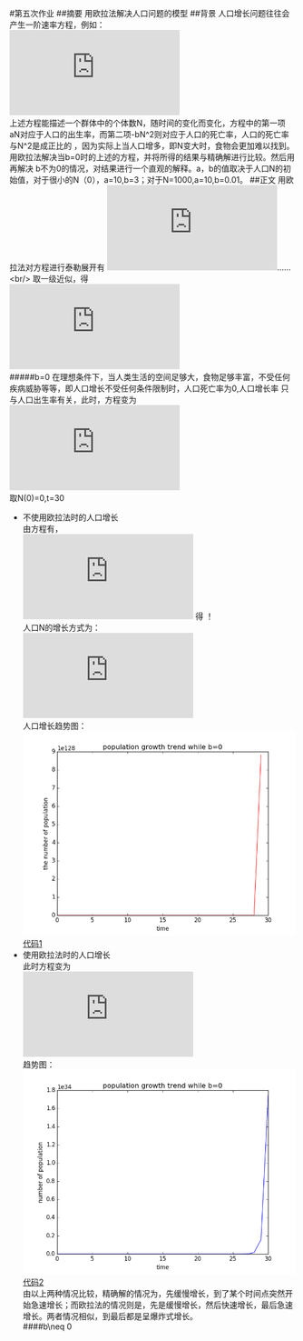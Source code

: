 #第五次作业
##摘要
用欧拉法解决人口问题的模型
##背景
人口增长问题往往会产生一阶速率方程，例如：<br/>
![](http://latex.codecogs.com/gif.latex?%5Cfrac%7B%5Cmathrm%7BdN%7D%20%7D%7B%5Cmathrm%7Bd%7D%20t%7D%3DaN-bN%5E%7B2%7D)<br/>
上述方程能描述一个群体中的个体数N，随时间的变化而变化，方程中的第一项aN对应于人口的出生率，而第二项-bN^2则对应于人口的死亡率，人口的死亡率与N^2是成正比的
，因为实际上当人口增多，即N变大时，食物会更加难以找到。用欧拉法解决当b=0时的上述的方程，并将所得的结果与精确解进行比较。然后用再解决
b不为0的情况，对结果进行一个直观的解释。a，b的值取决于人口N的初始值，对于很小的N（0），a=10,b=3；对于N=1000,a=10,b=0.01。
##正文
用欧拉法对方程进行泰勒展开有
![](http://latex.codecogs.com/gif.latex?N%28%5CDelta%20t%29%3DN%280%29&plus;%5Cfrac%7BdN%7D%7Bdt%7D%5CDelta%20t&plus;%5Cfrac%7B1%7D%7B2%7D%5Cfrac%7B%5Cmathrm%7Bd%5E2%7D%20N%7D%7B%5Cmathrm%7Bd%7D%20t%5E2%7D%28%5CDelta%20t%29%5E2&plus;%5Cfrac%7B1%7D%7B6%7D%5Cfrac%7B%5Cmathrm%7Bd%5E3%7D%20%7D%7B%5Cmathrm%7Bd%7D%20t%5E3%7D%28%5CDelta%20t%29%5E3&plus;)……<br/>
取一级近似，得<br/>
![](http://latex.codecogs.com/gif.latex?N%28%5CDelta%20t%29%5Capprox%20N%280%29&plus;%28aN-bN%5E2%29%5CDelta%20t)<br/>
#####b=0
在理想条件下，当人类生活的空间足够大，食物足够丰富，不受任何疾病威胁等等，即人口增长不受任何条件限制时，人口死亡率为0,人口增长率
只与人口出生率有关，此时，方程变为<br/>
![](http://latex.codecogs.com/gif.latex?%5Cfrac%7B%5Cmathrm%7BdN%7D%20%7D%7B%5Cmathrm%7Bd%7D%20t%7D%3DaN)<br/>
取N(0)=0,t=30
 - 不使用欧拉法时的人口增长<br/>
由方程有，<br/>
![](http://latex.codecogs.com/gif.latex?%5Cint%20%5Cfrac%7BdN%7D%7BN%7D%3D%5Cint%20adt)
得
！[](http://latex.codecogs.com/gif.latex?lnN-lnN%280%29%3Dat)<br/>
人口N的增长方式为：<br/>
![](http://latex.codecogs.com/gif.latex?N%3DN%280%29e%5E%7Bat%7D)<br/>
人口增长趋势图：<br/>
![](https://github.com/zhaoyqing/computationalphysics_N2013301510016/blob/master/homework5/homework5_1.png)<br/>
[代码1](https://github.com/zhaoyqing/computationalphysics_N2013301510016/blob/master/homework5/homework5_1.py)<br/>
 - 使用欧拉法时的人口增长<br/>
此时方程变为<br/>
![](http://latex.codecogs.com/gif.latex?N%28%5CDelta%20t%29%5Capprox%20N%280%29&plus;aN%5CDelta%20t)<br/>
趋势图：<br/>
![](https://github.com/zhaoyqing/computationalphysics_N2013301510016/blob/master/homework5/homework5_2.png)<br/>
[代码2](https://github.com/zhaoyqing/computationalphysics_N2013301510016/blob/master/homework5/homework5_2.py)<br/>
由以上两种情况比较，精确解的情况为，先缓慢增长，到了某个时间点突然开始急速增长；而欧拉法的情况则是，先是缓慢增长，然后快速增长，最后急速增长。两者情况相似，到最后都是呈爆炸式增长。<br/>
####b\neq 0


